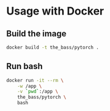 # Usage with Docker

## Build the image
```sh
docker build -t the_bass/pytorch .
```

## Run bash
```sh
docker run -it --rm \
    -w /app \
    -v `pwd`:/app \
    the_bass/pytorch \
    bash
```
